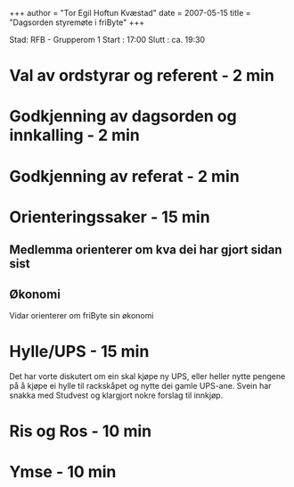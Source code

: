 +++
author = "Tor Egil Hoftun Kvæstad"
date = 2007-05-15
title = "Dagsorden styremøte i friByte"
+++

Stad: RFB - Grupperom 1 Start : 17:00 Slutt : ca. 19:30

# Val av ordstyrar og referent - 2 min

# Godkjenning av dagsorden og innkalling - 2 min

# Godkjenning av referat - 2 min

# Orienteringssaker - 15 min

## Medlemma orienterer om kva dei har gjort sidan sist

## Økonomi

Vidar orienterer om friByte sin økonomi

# Hylle/UPS - 15 min

Det har vorte diskutert om ein skal kjøpe ny UPS, eller heller nytte
pengene på å kjøpe ei hylle til rackskåpet og nytte dei gamle UPS-ane.
Svein har snakka med Studvest og klargjort nokre forslag til innkjøp.

# Ris og Ros - 10 min

# Ymse - 10 min
